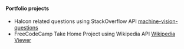 #### Portfolio projects
- Halcon related questions using StackOverflow API [machine-vision-questions](https://machine-vision-questions.herokuapp.com/)
- FreeCodeCamp Take Home Project using Wikipedia API [Wikipedia Viewer](https://freecodecamp-wikipedia-viewer.herokuapp.com/)
